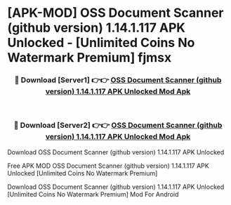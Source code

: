 # [APK-MOD] OSS Document Scanner (github version) 1.14.1.117 APK Unlocked - [Unlimited Coins No Watermark Premium] fjmsx



<div align="center">
<h3>🔴 Download [Server1] 👉👉 <a href="https://momento.my/?title=OSS_Document_Scanner_(github_version)_1.14.1.117_APK_Unlocked">OSS Document Scanner (github version) 1.14.1.117 APK Unlocked Mod Apk</a></h3><br>

<h3>🔴 Download [Server2] 👉👉 <a href="https://momento.my/?title=OSS_Document_Scanner_(github_version)_1.14.1.117_APK_Unlocked">OSS Document Scanner (github version) 1.14.1.117 APK Unlocked Mod Apk</a></h3>
</div>



Download OSS Document Scanner (github version) 1.14.1.117 APK Unlocked 

Free APK MOD OSS Document Scanner (github version) 1.14.1.117 APK Unlocked [Unlimited Coins No Watermark Premium]

Download OSS Document Scanner (github version) 1.14.1.117 APK Unlocked [Unlimited Coins No Watermark Premium] Mod For Android
